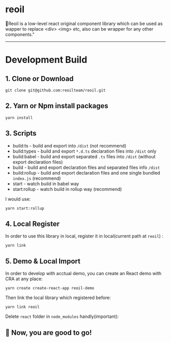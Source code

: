 # reoil
 🧡Reoil is a low-level react original component library which can be used as wapper to replace \<div\> \<img\> etc, also can be wrapper for any other components."

---

# Development Build

## 1. Clone or Download
`git clone git@github.com:reoilteam/reoil.git`

## 2. Yarn or Npm install packages
`yarn install`

## 3. Scripts

- build:ts - build and export into `/dist` (not recommend)
- build:types - build and export `*.d.ts` declaration files into `/dist` only
- build:babel - build and export separated `.ts` files into `/dist` (without export declaration files)
- build - build and export declaration files and separated files info `/dist`
- build:rollup - build and export declaration files and one single bundled `index.js` (recommend)
- start - watch build in babel way
- start:rollup - watch build in rollup way (recommend)


I would use:

`yarn start:rollup`

## 4. Local Register
In order to use this library in local, register it in local(current path at `reoil`) :

`yarn link`

## 5. Demo & Local Import
In order to develop with acctual demo, you can create an React demo with CRA at any place:

`yarn create create-react-app reoil-demo`

Then link the local library which registered before:

`yarn link reoil`

Delete `react` folder in `node_modules` handly(important):


## 🍺 Now, you are good to go!

